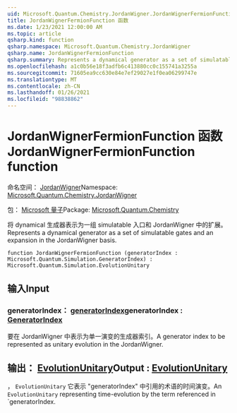 ```yaml
---
uid: Microsoft.Quantum.Chemistry.JordanWigner.JordanWignerFermionFunction
title: JordanWignerFermionFunction 函数
ms.date: 1/23/2021 12:00:00 AM
ms.topic: article
qsharp.kind: function
qsharp.namespace: Microsoft.Quantum.Chemistry.JordanWigner
qsharp.name: JordanWignerFermionFunction
qsharp.summary: Represents a dynamical generator as a set of simulatable gates and an expansion in the JordanWigner basis.
ms.openlocfilehash: a1c0b56e18f3adfb6c413880cc0c155741a3255a
ms.sourcegitcommit: 71605ea9cc630e84e7ef29027e1f0ea06299747e
ms.translationtype: MT
ms.contentlocale: zh-CN
ms.lasthandoff: 01/26/2021
ms.locfileid: "98838862"
---
```

# <a name="jordanwignerfermionfunction-function"></a><span data-ttu-id="94e2d-102">JordanWignerFermionFunction 函数</span><span class="sxs-lookup"><span data-stu-id="94e2d-102">JordanWignerFermionFunction function</span></span>

<span data-ttu-id="94e2d-103">命名空间： [JordanWigner](xref:Microsoft.Quantum.Chemistry.JordanWigner)</span><span class="sxs-lookup"><span data-stu-id="94e2d-103">Namespace: [Microsoft.Quantum.Chemistry.JordanWigner](xref:Microsoft.Quantum.Chemistry.JordanWigner)</span></span>

<span data-ttu-id="94e2d-104">包： [Microsoft 量子](https://nuget.org/packages/Microsoft.Quantum.Chemistry)</span><span class="sxs-lookup"><span data-stu-id="94e2d-104">Package: [Microsoft.Quantum.Chemistry](https://nuget.org/packages/Microsoft.Quantum.Chemistry)</span></span>


<span data-ttu-id="94e2d-105">将 dynamical 生成器表示为一组 simulatable 入口和 JordanWigner 中的扩展。</span><span class="sxs-lookup"><span data-stu-id="94e2d-105">Represents a dynamical generator as a set of simulatable gates and an expansion in the JordanWigner basis.</span></span>

```qsharp
function JordanWignerFermionFunction (generatorIndex : Microsoft.Quantum.Simulation.GeneratorIndex) : Microsoft.Quantum.Simulation.EvolutionUnitary
```


## <a name="input"></a><span data-ttu-id="94e2d-106">输入</span><span class="sxs-lookup"><span data-stu-id="94e2d-106">Input</span></span>

### <a name="generatorindex--generatorindex"></a><span data-ttu-id="94e2d-107">generatorIndex： [generatorIndex](xref:Microsoft.Quantum.Simulation.GeneratorIndex)</span><span class="sxs-lookup"><span data-stu-id="94e2d-107">generatorIndex : [GeneratorIndex](xref:Microsoft.Quantum.Simulation.GeneratorIndex)</span></span>

<span data-ttu-id="94e2d-108">要在 JordanWigner 中表示为单一演变的生成器索引。</span><span class="sxs-lookup"><span data-stu-id="94e2d-108">A generator index to be represented as unitary evolution in the JordanWigner.</span></span>



## <a name="output--evolutionunitary"></a><span data-ttu-id="94e2d-109">输出： [EvolutionUnitary](xref:Microsoft.Quantum.Simulation.EvolutionUnitary)</span><span class="sxs-lookup"><span data-stu-id="94e2d-109">Output : [EvolutionUnitary](xref:Microsoft.Quantum.Simulation.EvolutionUnitary)</span></span>

<span data-ttu-id="94e2d-110">， `EvolutionUnitary` 它表示 "generatorIndex" 中引用的术语的时间演变。</span><span class="sxs-lookup"><span data-stu-id="94e2d-110">An `EvolutionUnitary` representing time-evolution by the term referenced in \`generatorIndex.</span></span>